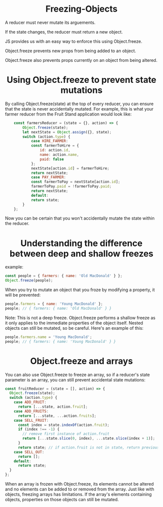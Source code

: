 <h1 align="center">
Freezing-Objects
</h1>

A reducer must never mutate its arguements.

If the state changes, the reducer must return a new object.

JS provides us with an easy way to enforce this using Object.freeze.

Object.freeze prevents new props from being added to an object.

Object.freeze also prevents props currently on an object from being altered.

<h1 align="center">
Using Object.freeze to prevent state mutations
</h1>

By calling Object.freeze(state) at the top of every reducer, you can ensure that the state is never accidentally mutated. For example, this is what your farmer reducer from the Fruit Stand application would look like:

```js
    const farmersReducer = (state = {}, action) => {
        Object.freeze(state);
        let nextState = Object.assign({}, state);
        switch (action.type) {
            case HIRE_FARMER:
            const farmerToHire = {
                id: action.id,
                name: action.name,
                paid: false
            };
            nextState[action.id] = farmerToHire;
            return nextState;
            case PAY_FARMER:
            const farmerToPay = nextState[action.id];
            farmerToPay.paid = !farmerToPay.paid;
            return nextState;
            default:
            return state;
        }
    };
```

Now you can be certain that you won't accidentally mutate the state within the reducer.

<h1 align="center">
Understanding the difference between deep and shallow freezes
</h1>

example:

```js
const people = { farmers: { name: 'Old MacDonald' } };
Object.freeze(people);
```

When you try to mutate an object that you froze by modifying a property, it will be prevented:

```js
people.farmers = { name: 'Young MacDonald' };
people; // { farmers: { name: 'Old MacDonald' } }
```

Note: This is not a deep freeze. Object.freeze performs a shallow freeze as it only applies to the immediate properties of the object itself. Nested objects can still be mutated, so be careful. Here's an example of this:

```js
people.farmers.name = 'Young MacDonald';
people; // { farmers: { name: 'Young MacDonald' } }
```


<h1 align="center">
Object.freeze and arrays
</h1>

You can also use Object.freeze to freeze an array, so if a reducer's state parameter is an array, you can still prevent accidental state mutations:

```js
const fruitReducer = (state = [], action) => {
  Object.freeze(state);
  switch (action.type) {
    case ADD_FRUIT:
      return [...state, action.fruit];
    case ADD_FRUITS:
      return [...state, ...action.fruits];
    case SELL_FRUIT:
      const index = state.indexOf(action.fruit);
      if (index !== -1) {
        // remove first instance of action.fruit
        return [...state.slice(0, index), ...state.slice(index + 1)];
      }
      return state; // if action.fruit is not in state, return previous state
    case SELL_OUT:
      return [];
    default:
      return state;
  }
};
```

When an array is frozen with Object.freeze, its elements cannot be altered and no elements can be added to or removed from the array. Just like with objects, freezing arrays has limitations. If the array's elements containing objects, properties on those objects can still be mutated.